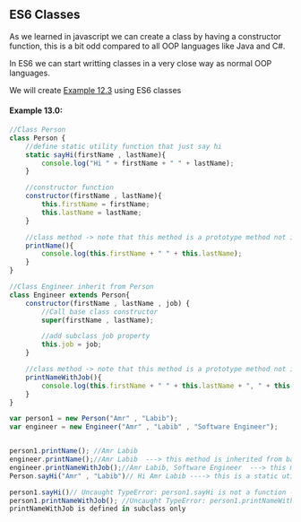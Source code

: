 ## ES6 Classes

As we learned in javascript we can create a class by having a constructor function, this is a bit odd compared to all OOP languages like Java and C#.

In ES6 we can start writting classes in a very close way as normal OOP languages.

We will create [Example 12.3](classes-objects.md#example-123) using ES6 classes

#### Example 13.0:

```javascript
//Class Person
class Person {
	//define static utility function that just say hi
	static sayHi(firstName , lastName){
		console.log("Hi " + firstName + " " + lastName);
	}

	//constructor function
	constructor(firstName , lastName){
		this.firstName = firstName;
		this.lastName = lastName;
	}

	//class method -> note that this method is a prototype method not instance method
	printName(){
		console.log(this.firstName + " " + this.lastName);
	}
}

//Class Engineer inherit from Person
class Engineer extends Person{
	constructor(firstName , lastName , job) {
		//Call base class constructor
		super(firstName , lastName);

		//add subclass job property
		this.job = job;
	}

	//class method -> note that this method is a prototype method not instance method
	printNameWithJob(){
		console.log(this.firstName + " " + this.lastName + ", " + this.job)
	}
}

var person1 = new Person("Amr" , "Labib");
var engineer = new Engineer("Amr" , "Labib" , "Software Engineer");


person1.printName(); //Amr Labib
engineer.printName();//Amr Labib  ---> this method is inherited from base class Person
engineer.printNameWithJob();//Amr Labib, Software Engineer  ---> this method is inherited from
Person.sayHi("Amr" , "Labib")// Hi Amr Labib ----> this is a static utility function defined in Person class

person1.sayHi()// Uncaught TypeError: person1.sayHi is not a function ----> because sayHi is a static function and can't be called by a class instance instead it needs to be called on Class directly.
person1.printNameWithJob(); //Uncaught TypeError: person1.printNameWithJob is not a function --> because 
printNameWithJob is defined in subclass only
```